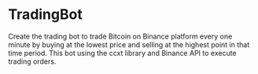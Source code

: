 # TradingBot
Create the trading bot to trade Bitcoin on Binance platform every one minute by buying at the lowest price and selling at the highest point in that time period. This bot using the ccxt library and Binance API to execute trading orders.
